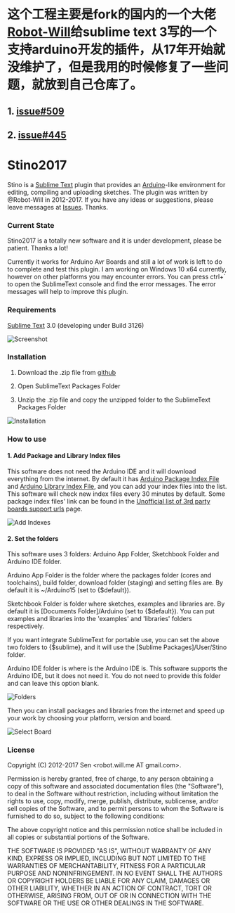 # 这个工程主要是fork的国内的一个大佬[Robot-Will](https://github.com/Robot-Will)给sublime text 3写的一个支持arduino开发的插件，从17年开始就没维护了，但是我用的时候修复了一些问题，就放到自己仓库了。
## 1. [issue#509](https://github.com/Robot-Will/Stino/issues/509)
## 2. [issue#445](https://github.com/Robot-Will/Stino/issues/445)

# Stino2017

Stino is a [Sublime Text](http://www.sublimetext.com) plugin that provides an [Arduino](http://arduino.cc)-like environment for editing, compiling and uploading sketches. The plugin was written by @Robot-Will in 2012-2017. If you have any ideas or suggestions, please leave messages at [Issues](https://github.com/Robot-Will/Stino/issues). Thanks.

### Current State
Stino2017 is a totally new software and it is under development, please be patient. Thanks a lot!

Currently it works for Arduino Avr Boards and still a lot of work is left to do to complete and test this plugin. I am working on Windows 10 x64 currently, however on other platforms you may encounter errors. You can press ctrl+` to open the SublimeText console and find the error messages. The error messages will help to improve this plugin.

### Requirements
[Sublime Text](http://www.sublimetext.com) 3.0 (developing under Build 3126)

![Screenshot](https://github.com/Robot-Will/Stino/blob/Wiki-Images/images/stino_menu01.jpg)

### Installation

1. Download the .zip file from [github](https://github.com/Robot-Will/Stino)

2. Open SublimeText Packages Folder

3. Unzip the .zip file and copy the unzipped folder to the SublimeText Packages Folder

![Installation](https://github.com/Robot-Will/Stino/blob/Wiki-Images/images/s004.jpg)

### How to use
#### 1. Add Package and Library Index files
This software does not need the Arduino IDE and it will download everything from the internet. By default it has [Arduino Package Index File](http://downloads.arduino.cc/packages/package_index.json) and [Arduino Library Index File](http://downloads.arduino.cc/libraries/library_index.json), and you can add your index files into the list. This software will check new index files every 30 minutes by default. Some package index files' link can be found in the [Unofficial list of 3rd party boards support urls](https://github.com/arduino/Arduino/wiki/Unofficial-list-of-3rd-party-boards-support-urls) page.

![Add Indexes](https://github.com/Robot-Will/Stino/blob/Wiki-Images/images/s002.jpg)

#### 2. Set the folders
This software uses 3 folders: Arduino App Folder, Sketchbook Folder and Arduino IDE folder.

Arduino App Folder is the folder where the packages folder (cores and toolchains), build folder, download folder (staging) and setting files are. By default it is ~/Arduino15 (set to {$default}).

Sketchbook Folder is folder where sketches, examples and libraries are. By default it is [Documents Folder]/Arduino (set to {$default}). You can put examples and libraries into the 'examples' and 'libraries' folders respectively.

If you want integrate SublimeText for portable use, you can set the above two folders to {$sublime}, and it will use the [Sublime Packages]/User/Stino folder.

Arduino IDE folder is where is the Arduino IDE is. This software supports the Arduino IDE, but it does not need it. You do not need to provide this folder and can leave this option blank.

![Folders](https://github.com/Robot-Will/Stino/blob/Wiki-Images/images/s001.jpg)

Then you can install packages and libraries from the internet and speed up your work by choosing your platform, version and board.

![Select Board](https://github.com/Robot-Will/Stino/blob/Wiki-Images/images/s003.jpg)

### License

Copyright (C) 2012-2017 Sen <robot.will.me AT gmail.com>.

Permission is hereby granted, free of charge, to any person obtaining a copy of this software and associated documentation files (the "Software"), to deal in the Software without restriction, including without limitation the rights to use, copy, modify, merge, publish, distribute, sublicense, and/or sell copies of the Software, and to permit persons to whom the Software is
furnished to do so, subject to the following conditions:

The above copyright notice and this permission notice shall be included in all copies or substantial portions of the Software.

THE SOFTWARE IS PROVIDED "AS IS", WITHOUT WARRANTY OF ANY KIND, EXPRESS OR IMPLIED, INCLUDING BUT NOT LIMITED TO THE WARRANTIES OF MERCHANTABILITY, FITNESS FOR A PARTICULAR PURPOSE AND NONINFRINGEMENT. IN NO EVENT SHALL THE AUTHORS OR COPYRIGHT HOLDERS BE LIABLE FOR ANY CLAIM, DAMAGES OR OTHER LIABILITY, WHETHER IN AN ACTION OF CONTRACT, TORT OR OTHERWISE, ARISING FROM, OUT OF OR IN CONNECTION WITH THE SOFTWARE OR THE USE OR OTHER DEALINGS IN THE SOFTWARE.

